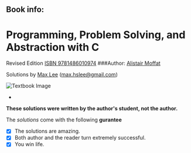 ## Book info:

# Programming, Problem Solving, and Abstraction with C
Revised Edition
[ISBN 9781486010974](http://people.eng.unimelb.edu.au/ammoffat/ppsaa/)
###Author: [Alistair Moffat](http://people.eng.unimelb.edu.au/ammoffat/)

Solutions by [Max Lee](http://imnotbermuda.com) (max.hslee@gmail.com)

![Textbook Image](http://people.eng.unimelb.edu.au/ammoffat/ppsaa/front-cover-revised.jpg)

-

**These solutions were written by the author's student, not the author.**

The *solutions* come with the following **gurantee**
- [x] The solutions are amazing.
- [x] Both author and the reader turn extremely successful.
- [x] You win life.
